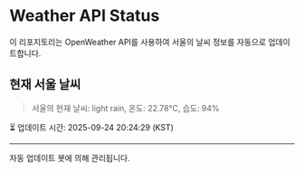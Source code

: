 
# Weather API Status

이 리포지토리는 OpenWeather API를 사용하여 서울의 날씨 정보를 자동으로 업데이트합니다.

## 현재 서울 날씨
> 서울의 현재 날씨: light rain, 온도: 22.78°C, 습도: 94%

⏳ 업데이트 시간: 2025-09-24 20:24:29 (KST)

---
자동 업데이트 봇에 의해 관리됩니다.
